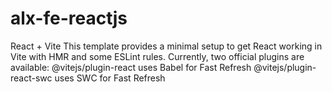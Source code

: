 # alx-fe-reactjs
React + Vite This template provides a minimal setup to get React working in Vite with HMR and some ESLint rules.
Currently, two official plugins are available:
@vitejs/plugin-react uses Babel for Fast Refresh @vitejs/plugin-react-swc uses SWC for Fast Refresh
